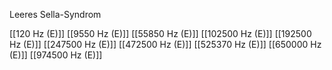 Leeres Sella-Syndrom

[[120 Hz (E)]]
[[9550 Hz (E)]]
[[55850 Hz (E)]]
[[102500 Hz (E)]]
[[192500 Hz (E)]]
[[247500 Hz (E)]]
[[472500 Hz (E)]]
[[525370 Hz (E)]]
[[650000 Hz (E)]]
[[974500 Hz (E)]]